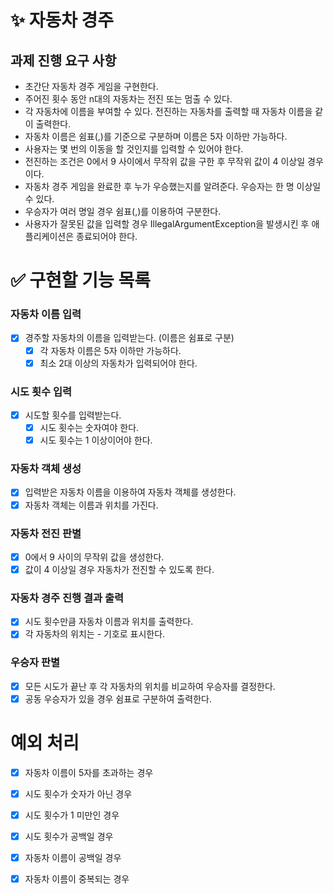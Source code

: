 # ✨ 자동차 경주
## 과제 진행 요구 사항
- 초간단 자동차 경주 게임을 구현한다.
- 주어진 횟수 동안 n대의 자동차는 전진 또는 멈출 수 있다.
- 각 자동차에 이름을 부여할 수 있다. 전진하는 자동차를 출력할 때 자동차 이름을 같이 출력한다.
- 자동차 이름은 쉼표(,)를 기준으로 구분하며 이름은 5자 이하만 가능하다.
- 사용자는 몇 번의 이동을 할 것인지를 입력할 수 있어야 한다.
- 전진하는 조건은 0에서 9 사이에서 무작위 값을 구한 후 무작위 값이 4 이상일 경우이다.
- 자동차 경주 게임을 완료한 후 누가 우승했는지를 알려준다. 우승자는 한 명 이상일 수 있다.
- 우승자가 여러 명일 경우 쉼표(,)를 이용하여 구분한다.
- 사용자가 잘못된 값을 입력할 경우 IllegalArgumentException을 발생시킨 후 애플리케이션은 종료되어야 한다.
# ✅ 구현할 기능 목록

### 자동차 이름 입력
- [x] 경주할 자동차의 이름을 입력받는다. (이름은 쉼표로 구분)
  - [x] 각 자동차 이름은 5자 이하만 가능하다.
  - [x] 최소 2대 이상의 자동차가 입력되어야 한다.
### 시도 횟수 입력
- [x] 시도할 횟수를 입력받는다.
  - [x] 시도 횟수는 숫자여야 한다.
  - [x] 시도 횟수는 1 이상이어야 한다.
### 자동차 객체 생성
- [x] 입력받은 자동차 이름을 이용하여 자동차 객체를 생성한다.
- [x] 자동차 객체는 이름과 위치를 가진다.
### 자동차 전진 판별
- [x] 0에서 9 사이의 무작위 값을 생성한다.
- [x] 값이 4 이상일 경우 자동차가 전진할 수 있도록 한다.
### 자동차 경주 진행 결과 출력
- [x] 시도 횟수만큼 자동차 이름과 위치를 출력한다.
- [x] 각 자동차의 위치는 - 기호로 표시한다.
### 우승자 판별
- [x] 모든 시도가 끝난 후 각 자동차의 위치를 비교하여 우승자를 결정한다.
- [x] 공동 우승자가 있을 경우 쉼표로 구분하여 출력한다.

# 예외 처리
- [x] 자동차 이름이 5자를 초과하는 경우
- [x] 시도 횟수가 숫자가 아닌 경우
- [x] 시도 횟수가 1 미만인 경우
- [x] 시도 횟수가 공백일 경우
- [x] 자동차 이름이 공백일 경우
- [x] 자동차 이름이 중복되는 경우

